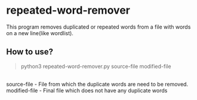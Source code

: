 # repeated-word-remover

This program removes duplicated or repeated words from a file with words on a new line(like wordlist).

## How to use?

<blockquote>python3 repeated-word-remover.py source-file modified-file</blockquote>
<br>
source-file - File from which the duplicate words are need to be removed.<br>
modified-file - Final file which does not have any duplicate words
